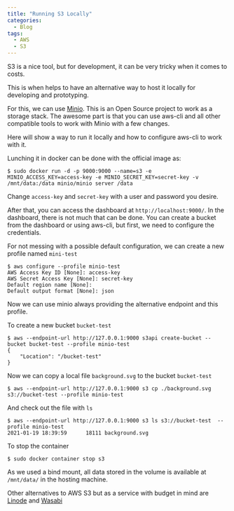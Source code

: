 ```yaml
---
title: "Running S3 Locally"
categories:
  - Blog
tags:
  - AWS
  - S3
---
```


S3 is a nice tool, but for development, it can be very tricky when it comes to costs.

This is when helps to have an alternative way to host it locally for developing and prototyping.

For this, we can use [Minio](https://min.io/). This is an Open Source project to work as a storage stack. The awesome part is that you can use aws-cli and all other compatible tools to work with Minio with a few changes.

Here will show a way to run it locally and how to configure aws-cli to work with it.

Lunching it in docker can be done with the official image as:

```
$ sudo docker run -d -p 9000:9000 --name=s3 -e MINIO_ACCESS_KEY=access-key -e MINIO_SECRET_KEY=secret-key -v /mnt/data:/data minio/minio server /data
```

Change `access-key` and `secret-key` with a user and password you desire.

After that, you can access the dashboard at `http://localhost:9000/`. In the dashboard, there is not much that can be done.
You can create a bucket from the dashboard or using aws-cli, but first, we need to configure the credentials.

For not messing with a possible default configuration, we can create a new profile named `mini-test`

```
$ aws configure --profile minio-test
AWS Access Key ID [None]: access-key
AWS Secret Access Key [None]: secret-key
Default region name [None]: 
Default output format [None]: json
```

Now we can use minio always providing the alternative endpoint and this profile.

To create a new bucket `bucket-test`

```
$ aws --endpoint-url http://127.0.0.1:9000 s3api create-bucket --bucket bucket-test --profile minio-test
{
    "Location": "/bucket-test"
}
```

Now we can copy a local file `background.svg` to the bucket `bucket-test`

```
$ aws --endpoint-url http://127.0.0.1:9000 s3 cp ./background.svg s3://bucket-test --profile minio-test
```

And check out the file with `ls`

```
$ aws --endpoint-url http://127.0.0.1:9000 s3 ls s3://bucket-test  --profile minio-test
2021-01-19 18:39:59      18111 background.svg
```

To stop the container

```
$ sudo docker container stop s3
```

As we used a bind mount, all data stored in the volume is available at `/mnt/data/` in the hosting machine.

Other alternatives to AWS S3 but as a service with budget in mind are [Linode](https://www.linode.com/?r=9e1f65ae3b4d04d96c0c9b2ffab83dd7b27435d6) and [Wasabi](https://wasabi.com/) 

